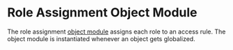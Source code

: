 # Role Assignment Object Module

The role assignment [object module](../../architecture/application/object/object_modules.md)
assigns each role to an access rule. The object module is instantiated whenever an object gets
globalized.
